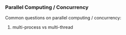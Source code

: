 ### Parallel Computing / Concurrency

Common questions on parallel computing / concurrency:

1. multi-process vs multi-thread


